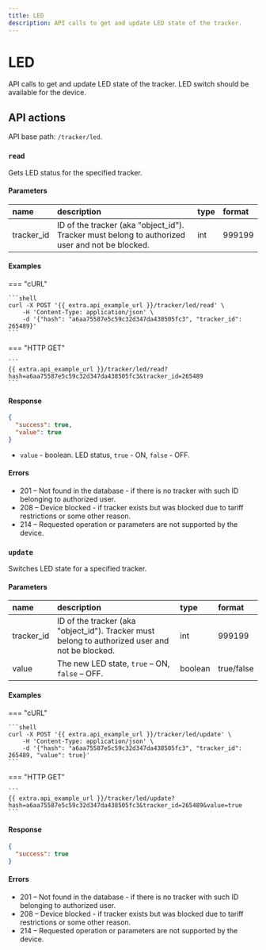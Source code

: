 ```yaml
---
title: LED
description: API calls to get and update LED state of the tracker.
---
```

# LED

API calls to get and update LED state of the tracker. LED switch should be available for the device.


## API actions

API base path: `/tracker/led`.

### `read`

Gets LED status for the specified tracker.

#### Parameters

| name       | description                                                                                     | type | format |
|:-----------|:------------------------------------------------------------------------------------------------|:-----|:-------|
| tracker_id | ID of the tracker (aka "object_id"). Tracker must belong to authorized user and not be blocked. | int  | 999199 |

#### Examples

=== "cURL"

    ```shell
    curl -X POST '{{ extra.api_example_url }}/tracker/led/read' \
        -H 'Content-Type: application/json' \
        -d '{"hash": "a6aa75587e5c59c32d347da438505fc3", "tracker_id": 265489}'
    ```

=== "HTTP GET"

    ```
    {{ extra.api_example_url }}/tracker/led/read?hash=a6aa75587e5c59c32d347da438505fc3&tracker_id=265489
    ```

#### Response

```json
{
  "success": true,
  "value": true
}
```

* `value` - boolean. LED status, `true` - ON, `false` - OFF.

#### Errors

* 201 – Not found in the database - if there is no tracker with such ID belonging to authorized user.
* 208 – Device blocked - if tracker exists but was blocked due to tariff restrictions or some other reason.
* 214 – Requested operation or parameters are not supported by the device.


### `update`

Switches LED state for a specified tracker.

#### Parameters

| name       | description                                                                                     | type    | format     |
|:-----------|:------------------------------------------------------------------------------------------------|:--------|:-----------|
| tracker_id | ID of the tracker (aka "object_id"). Tracker must belong to authorized user and not be blocked. | int     | 999199     |
| value      | The new LED state, `true` – ON, `false` – OFF.                                                  | boolean | true/false |

#### Examples

=== "cURL"

    ```shell
    curl -X POST '{{ extra.api_example_url }}/tracker/led/update' \
        -H 'Content-Type: application/json' \
        -d '{"hash": "a6aa75587e5c59c32d347da438505fc3", "tracker_id": 265489, "value": true}'
    ```

=== "HTTP GET"

    ```
    {{ extra.api_example_url }}/tracker/led/update?hash=a6aa75587e5c59c32d347da438505fc3&tracker_id=265489&value=true
    ```

#### Response

```json
{
  "success": true
}
```

#### Errors

* 201 – Not found in the database - if there is no tracker with such ID belonging to authorized user.
* 208 – Device blocked - if tracker exists but was blocked due to tariff restrictions or some other reason.
* 214 – Requested operation or parameters are not supported by the device.

